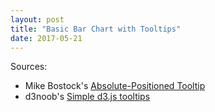 ```yaml
---
layout: post
title: "Basic Bar Chart with Tooltips"
date: 2017-05-21
---
```


Sources:
* Mike Bostock's [Absolute-Positioned Tooltip](https://bl.ocks.org/mbostock/1087001)
* d3noob's [Simple d3.js tooltips](http://bl.ocks.org/d3noob/a22c42db65eb00d4e369)

<style>

	.chart rect {
	  fill: steelblue;
	}

	.chart text {
	  fill: white;
	  font: 10px sans-serif;
	  text-anchor: end;
	}

	div.tooltip {	
	    position: absolute;			
	    text-align: center;			
	    width: 80px;					
	    height: 40px;					
	    padding: 6px;				
	    font: 12px "Arial";		
	    background: white;
	    border: 1px solid #c0c0c0;
	    box-shadow: 0px 2px 2px #888888;
	    pointer-events: none;			
	}

</style>

<body>
	<svg id="example"></svg>
	<script src="https://d3js.org/d3.v3.min.js" charset="utf-8"></script>
	<script src="https://ajander.github.io/js/first-viz-code.js"></script>

</body>